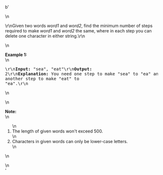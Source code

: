 b'<div class="question-description">\n<p><p>\r\nGiven two words <i>word1</i> and <i>word2</i>, find the minimum number of steps required to make <i>word1</i> and <i>word2</i> the same, where in each step you can delete one character in either string.\r\n</p>\n<p><b>Example 1:</b><br/>\n<pre>\r\n<b>Input:</b> "sea", "eat"\r\n<b>Output:</b> 2\r\n<b>Explanation:</b> You need one step to make "sea" to "ea" and another step to make "eat" to "ea".\r\n</pre>\n</p>\n<p><b>Note:</b><br/>\n<ol>\n<li>The length of given words won\'t exceed 500.</li>\n<li>Characters in given words can only be lower-case letters.</li>\n</ol>\n</p></p>\n</div>'
